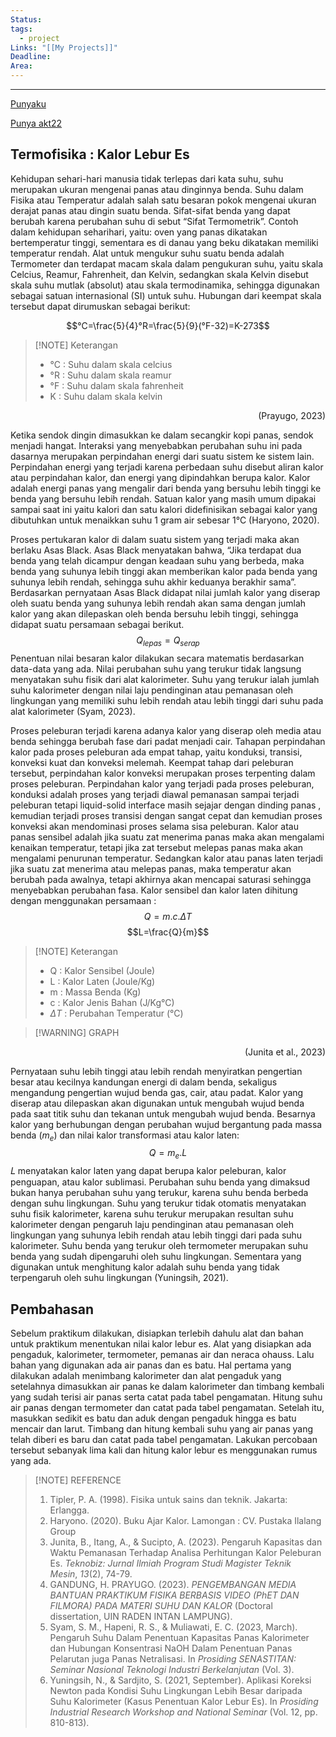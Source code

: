 ```yaml
---
Status: 
tags:
  - project
Links: "[[My Projects]]"
Deadline: 
Area:
---
```

---

[Punyaku](https://drive.google.com/drive/folders/1vi2jFx5av1kXOA-7HZQU3nO4bUKSzNJy)

[Punya akt22](https://drive.google.com/drive/folders/1EMtUyoV86TAGhQdoVaHXEoZVBOFGzg-8)
## Termofisika : Kalor Lebur Es

Kehidupan sehari-hari manusia tidak terlepas dari kata suhu, suhu merupakan ukuran mengenai panas atau dinginnya benda. Suhu dalam Fisika atau Temperatur adalah salah satu besaran pokok mengenai ukuran derajat panas atau dingin suatu benda. Sifat-sifat benda yang dapat berubah karena perubahan suhu di sebut “Sifat Termometrik”. Contoh dalam kehidupan seharihari, yaitu: oven yang panas dikatakan bertemperatur tinggi, sementara es di danau yang beku dikatakan memiliki temperatur rendah. Alat untuk mengukur suhu suatu benda adalah Termometer dan terdapat macam skala dalam pengukuran suhu, yaitu skala Celcius, Reamur, Fahrenheit, dan Kelvin, sedangkan skala Kelvin disebut skala suhu mutlak (absolut) atau skala termodinamika, sehingga digunakan sebagai satuan internasional (SI) untuk suhu. Hubungan dari keempat skala tersebut dapat dirumuskan sebagai berikut:

$$°C=\frac{5}{4}°R=\frac{5}{9}(°F-32)=K-273$$

> [!NOTE] Keterangan
> - °C : Suhu dalam skala celcius
> - °R : Suhu dalam skala reamur
> - °F : Suhu dalam skala fahrenheit
> - K : Suhu dalam skala kelvin

<p align="right">(Prayugo, 2023)</p>
Ketika sendok dingin dimasukkan ke dalam secangkir kopi panas, sendok menjadi hangat. Interaksi yang menyebabkan perubahan suhu ini pada dasarnya merupakan perpindahan energi dari suatu sistem ke sistem lain. Perpindahan energi yang terjadi karena perbedaan suhu disebut aliran kalor atau perpindahan kalor, dan energi yang dipindahkan berupa kalor. Kalor adalah energi panas yang mengalir dari benda yang bersuhu lebih tinggi ke benda yang bersuhu lebih rendah. Satuan kalor yang masih umum dipakai sampai saat ini yaitu kalori dan satu kalori didefinisikan sebagai kalor yang dibutuhkan untuk menaikkan suhu 1 gram air sebesar 1°C (Haryono, 2020).

Proses pertukaran kalor di dalam suatu sistem yang terjadi maka akan berlaku Asas Black. Asas Black menyatakan bahwa, “Jika terdapat dua benda yang telah dicampur dengan keadaan suhu yang berbeda, maka benda yang suhunya lebih tinggi akan memberikan kalor pada benda yang suhunya lebih rendah, sehingga suhu akhir keduanya berakhir sama”. Berdasarkan pernyataan Asas Black didapat nilai jumlah kalor yang diserap oleh suatu benda yang suhunya lebih rendah akan sama dengan jumlah kalor yang akan dilepaskan oleh benda bersuhu lebih tinggi, sehingga didapat suatu persamaan sebagai berikut. $$Q_{lepas}=Q_{serap}$$
Penentuan nilai besaran kalor dilakukan secara matematis berdasarkan data-data yang ada. Nilai perubahan suhu yang terukur tidak langsung menyatakan suhu fisik dari alat kalorimeter. Suhu yang terukur ialah jumlah suhu kalorimeter dengan nilai laju pendinginan atau pemanasan oleh lingkungan yang memiliki suhu lebih rendah atau lebih tinggi dari suhu pada alat kalorimeter (Syam, 2023).

Proses peleburan terjadi karena adanya kalor yang diserap oleh media atau benda sehingga berubah fase dari padat menjadi cair. Tahapan perpindahan kalor pada proses peleburan ada empat tahap, yaitu konduksi, transisi, konveksi kuat dan konveksi melemah. Keempat tahap dari peleburan tersebut, perpindahan kalor konveksi merupakan proses terpenting dalam proses peleburan. Perpindahan kalor yang terjadi pada proses peleburan, konduksi adalah proses yang terjadi diawal pemanasan sampai terjadi peleburan tetapi liquid-solid interface masih sejajar dengan dinding panas , kemudian terjadi proses transisi dengan sangat cepat dan kemudian proses konveksi akan mendominasi proses selama sisa peleburan. Kalor atau panas sensibel adalah jika suatu zat menerima panas maka akan mengalami kenaikan temperatur, tetapi jika zat tersebut melepas panas maka akan mengalami penurunan temperatur. Sedangkan kalor atau panas laten terjadi jika suatu zat menerima atau melepas panas, maka temperatur akan berubah pada awalnya, tetapi akhirnya akan mencapai saturasi sehingga menyebabkan perubahan fasa. Kalor sensibel dan kalor laten dihitung dengan menggunakan persamaan :
$$Q = m.c.\Delta{T}$$
$$L=\frac{Q}{m}$$

> [!NOTE] Keterangan
> - Q : Kalor Sensibel (Joule)
> - L : Kalor Laten (Joule/Kg)
> - m : Massa Benda (Kg)
> - c : Kalor Jenis Bahan (J/Kg°C)
> - $\Delta{T}$ : Perubahan Temperatur (°C)


> [!WARNING] GRAPH

<p align="right">(Junita et al., 2023)</p>

Pernyataan suhu lebih tinggi atau lebih rendah menyiratkan pengertian besar atau kecilnya kandungan energi di dalam benda, sekaligus mengandung pengertian wujud benda gas, cair, atau padat. Kalor yang diserap atau dilepaskan akan digunakan untuk mengubah wujud benda pada saat titik suhu dan tekanan untuk mengubah wujud benda. Besarnya kalor yang berhubungan dengan perubahan wujud bergantung pada massa benda ($m_e$) dan nilai kalor transformasi atau kalor laten: $$Q = m_e.L$$
𝐿 menyatakan kalor laten yang dapat berupa kalor peleburan, kalor penguapan, atau kalor sublimasi. Perubahan suhu benda yang dimaksud bukan hanya perubahan suhu yang terukur, karena suhu benda berbeda dengan suhu lingkungan. Suhu yang terukur tidak otomatis menyatakan suhu fisik kalorimeter, karena suhu terukur merupakan resultan suhu kalorimeter dengan pengaruh laju pendinginan atau pemanasan oleh lingkungan yang suhunya lebih rendah atau lebih tinggi dari pada suhu kalorimeter. Suhu benda yang terukur oleh termometer merupakan suhu benda yang sudah dipengaruhi oleh suhu lingkungan. Sementara yang digunakan untuk menghitung kalor adalah suhu benda yang tidak terpengaruh oleh suhu lingkungan (Yuningsih, 2021).

## Pembahasan

Sebelum praktikum dilakukan, disiapkan terlebih dahulu alat dan bahan untuk praktikum menentukan nilai kalor lebur es. Alat yang disiapkan ada pengaduk, kalorimeter, termometer, pemanas air dan neraca ohauss. Lalu bahan yang digunakan ada air panas dan es batu. Hal pertama yang dilakukan adalah menimbang kalorimeter dan alat pengaduk yang setelahnya dimasukkan air panas ke dalam kalorimeter dan timbang kembali yang sudah terisi air panas serta catat pada tabel pengamatan. Hitung suhu air panas dengan termometer dan catat pada tabel pengamatan. Setelah itu, masukkan sedikit es batu dan aduk dengan pengaduk hingga es batu mencair dan larut. Timbang dan hitung kembali suhu yang air panas yang telah diberi es baru dan catat pada tabel pengamatan. Lakukan percobaan tersebut sebanyak lima kali dan hitung kalor lebur es menggunakan rumus yang ada. 


> [!NOTE] REFERENCE
> 1. Tipler, P. A. (1998). Fisika untuk sains dan teknik. Jakarta: Erlangga.
> 2. Haryono. (2020). Buku Ajar Kalor. Lamongan : CV. Pustaka Ilalang Group
> 3. Junita, B., Itang, A., & Sucipto, A. (2023). Pengaruh Kapasitas dan Waktu Pemanasan Terhadap Analisa Perhitungan Kalor Peleburan Es. _Teknobiz: Jurnal Ilmiah Program Studi Magister Teknik Mesin_, _13_(2), 74-79.
> 4. GANDUNG, H. PRAYUGO. (2023). _PENGEMBANGAN MEDIA BANTUAN PRAKTIKUM FISIKA BERBASIS VIDEO (PhET DAN FILMORA) PADA MATERI SUHU DAN KALOR_ (Doctoral dissertation, UIN RADEN INTAN LAMPUNG).
> 5. Syam, S. M., Hapeni, R. S., & Muliawati, E. C. (2023, March). Pengaruh Suhu Dalam Penentuan Kapasitas Panas Kalorimeter dan Hubungan Konsentrasi NaOH Dalam Penentuan Panas Pelarutan juga Panas Netralisasi. In _Prosiding SENASTITAN: Seminar Nasional Teknologi Industri Berkelanjutan_ (Vol. 3).
> 6. Yuningsih, N., & Sardjito, S. (2021, September). Aplikasi Koreksi Newton pada Kondisi Suhu Lingkungan Lebih Besar daripada Suhu Kalorimeter (Kasus Penentuan Kalor Lebur Es). In _Prosiding Industrial Research Workshop and National Seminar_ (Vol. 12, pp. 810-813).
